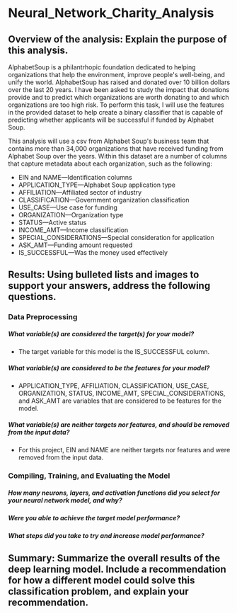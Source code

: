 # Neural_Network_Charity_Analysis

## Overview of the analysis: Explain the purpose of this analysis.

AlphabetSoup is a philantrhopic foundation dedicated to helping organizations that help the environment, improve people's well-being, and unify the world.  AlphabetSoup has raised and donated over 10 billion dollars over the last 20 years.  I have been asked to study the impact that donations provide and to predict which organizations are worth donating to and which organizations are too high risk.  To perform this task, I will use the features in the provided dataset to help create a binary classifier that is capable of predicting whether applicants will be successful if funded by Alphabet Soup.

This analysis will use a csv from Alphabet Soup's business team that contains more than 34,000 organizations that have received funding from Alphabet Soup over the years. Within this dataset are a number of columns that capture metadata about each organization, such as the following:

* EIN and NAME—Identification columns
* APPLICATION_TYPE—Alphabet Soup application type
* AFFILIATION—Affiliated sector of industry
* CLASSIFICATION—Government organization classification
* USE_CASE—Use case for funding
* ORGANIZATION—Organization type
* STATUS—Active status
* INCOME_AMT—Income classification
* SPECIAL_CONSIDERATIONS—Special consideration for application
* ASK_AMT—Funding amount requested
* IS_SUCCESSFUL—Was the money used effectively

## Results: Using bulleted lists and images to support your answers, address the following questions.

### Data Preprocessing
##### What variable(s) are considered the target(s) for your model?
* The target variable for this model is the IS_SUCCESSFUL column.

##### What variable(s) are considered to be the features for your model?
* APPLICATION_TYPE, AFFILIATION, CLASSIFICATION, USE_CASE, ORGANIZATION, STATUS, INCOME_AMT, SPECIAL_CONSIDERATIONS, and ASK_AMT are variables that are considered to be features for the model.

##### What variable(s) are neither targets nor features, and should be removed from the input data?
* For this project, EIN and NAME are neither targets nor features and were removed from the input data.

### Compiling, Training, and Evaluating the Model
##### How many neurons, layers, and activation functions did you select for your neural network model, and why?
##### Were you able to achieve the target model performance?
##### What steps did you take to try and increase model performance?
## Summary: Summarize the overall results of the deep learning model. Include a recommendation for how a different model could solve this classification problem, and explain your recommendation.

